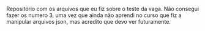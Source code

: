 Repositório com os arquivos que eu fiz sobre o teste da vaga. Não consegui
fazer os numero 3, uma vez que ainda não aprendi no curso que fiz a manipular
arquivos json, mas acredito que devo ver futuramente.
